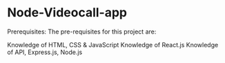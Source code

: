 # Node-Videocall-app

Prerequisites:
The pre-requisites for this project are:

Knowledge of HTML, CSS & JavaScript
Knowledge of React.js
Knowledge of API, Express.js, Node.js
